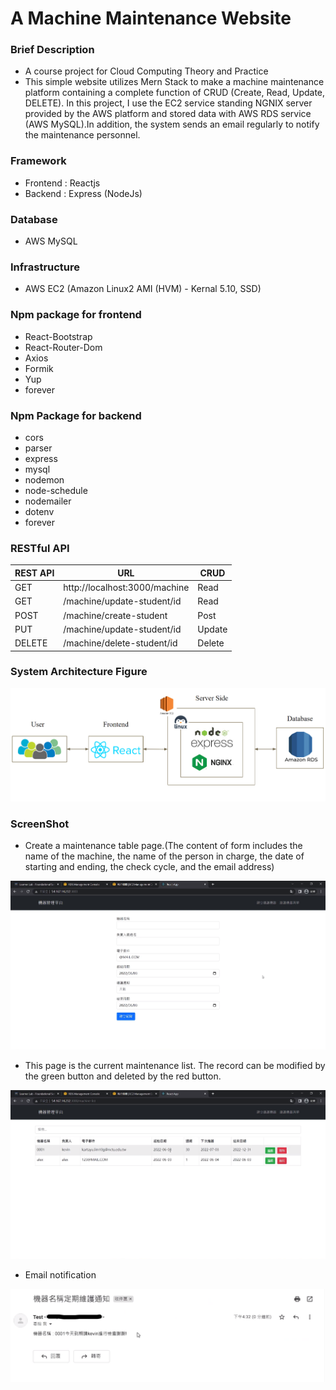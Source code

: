 # A Machine Maintenance Website

### Brief Description
- A course project for Cloud Computing Theory and Practice
- This simple website utilizes Mern Stack to make a machine maintenance platform containing a complete function of CRUD (Create, Read, Update, DELETE). In this project, I use the EC2 service standing NGNIX server provided by the AWS platform and stored data with AWS RDS service (AWS MySQL).In addition, the system sends an email regularly to notify the maintenance personnel.

### Framework
- Frontend : Reactjs
- Backend : Express (NodeJs)

### Database
- AWS MySQL

### Infrastructure
- AWS EC2 (Amazon Linux2 AMI (HVM) - Kernal 5.10, SSD)

### Npm package for frontend
- React-Bootstrap
- React-Router-Dom
- Axios 
- Formik 
- Yup
- forever 

### Npm Package for backend
- cors
- parser
- express
- mysql
- nodemon
- node-schedule
- nodemailer
- dotenv
- forever

### RESTful API
REST API | URL                           | CRUD
---------|-------------------------------|-----
GET      |http://localhost:3000/machine  |Read
GET      |/machine/update-student/id     |Read
POST     |/machine/create-student        |Post
PUT      |/machine/update-student/id     |Update
DELETE   |/machine/delete-student/id     |Delete

### System Architecture Figure
![image](https://github.com/KartaYu/Machine-Maintenance-Website/blob/main/Pic/System%20Flow.png)

### ScreenShot
- Create a maintenance table page.(The content of form includes the name of the machine, the name of the person in charge, the date of starting and ending, the check cycle, and the email address)

![image](https://github.com/KartaYu/Machine-Maintenance-Website/blob/main/Pic/Form_Page.png)

- This page is the current maintenance list. The record can be modified by the green button and deleted by the red button.

![image](https://github.com/KartaYu/Machine-Maintenance-Website/blob/main/Pic/List%20of%20Record.png)

- Email notification

![image](https://github.com/KartaYu/Machine-Maintenance-Website/blob/main/Pic/Mail%20Notification.png)
